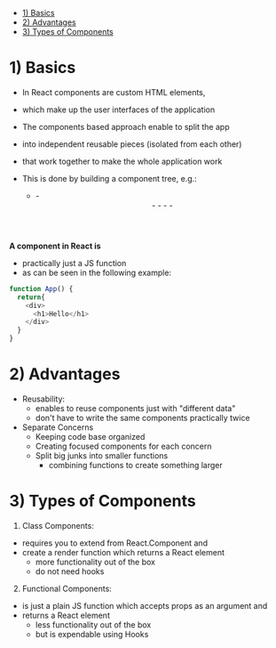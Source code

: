 - [1) Basics](#1-basics)
- [2) Advantages](#2-advantages)
- [3) Types of Components](#3-types-of-components)

# 1) Basics

- In React components are custom HTML elements,
- which make up the user interfaces of the application

- The components based approach enable to split the app
- into independent reusable pieces (isolated from each other)
- that work together to make the whole application work

- This is done by building a component tree, e.g.:
  - <App/>
    - <Header/>
    - <Tasks/>
      - <Task/>
      - <Task/>
      - <Task/>

**A component in React is**
* practically just a JS function
* as can be seen in the following example:

```javascript
function App() {
  return{
    <div>
      <h1>Hello</h1>
    </div>
  }
}
```

# 2) Advantages

- Reusability:
  - enables to reuse components just with "different data"
  - don't have to write the same components practically twice
- Separate Concerns
  - Keeping code base organized
  - Creating focused components for each concern
  - Split big junks into smaller functions
    - combining functions to create something larger

# 3) Types of Components

1. Class Components:

- requires you to extend from React.Component and
- create a render function which returns a React element
  - more functionality out of the box
  - do not need hooks

2. Functional Components:

- is just a plain JS function which accepts props as an argument and
- returns a React element
  - less functionality out of the box
  - but is expendable using Hooks

